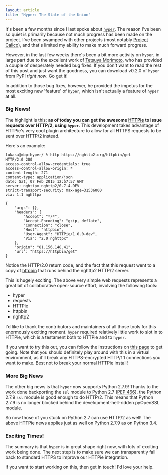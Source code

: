```yaml
---
layout: article
title: "Hyper: The State of the Union"
---
```


It's been a few months since I last spoke about
[`hyper`](http://hyper.rtfd.org/). The reason I've been so quiet is primarily
because not much progress has been made on the project. I've been swamped with
other projects (most notably [Project Calico](http://www.projectcalico.org/)),
and that's limited my ability to make much forward progress.

However, in the last few weeks there's been a bit more activity on `hyper`, in
large part due to the excellent work of
[Tetsuya Morimoto](https://github.com/t2y), who has provided a couple of
desperately needed bug fixes. If you don't want to read the rest of this post
and just want the goodness, you can download v0.2.0 of `hyper` from PyPI
*right now*. Go get it!

In addition to those bug fixes, however, he provided the impetus for the most
exciting new 'feature' of `hyper`, which isn't actually a feature of `hyper` at
all.

### Big News!

The highlight is this: **as of today you can get the awesome
[HTTPie](http://httpie.org/) to issue requests over HTTP/2, using `hyper`**.
This development takes advantage of HTTPie's very cool plugin architecture to
allow for all HTTPS requests to be sent over HTTP/2 instead.

Here's an example:

    lukasa@mbp:hyper/ % http https://nghttp2.org/httpbin/get
    HTTP/2.0 200
    access-control-allow-credentials: true
    access-control-allow-origin: *
    content-length: 271
    content-type: application/json
    date: Sat, 07 Feb 2015 12:57:57 GMT
    server: nghttpx nghttp2/0.7.4-DEV
    strict-transport-security: max-age=31536000
    via: 1.1 nghttpx

    {
        "args": {},
        "headers": {
            "Accept": "*/*",
            "Accept-Encoding": "gzip, deflate",
            "Connection": "close",
            "Host": "httpbin",
            "User-Agent": "HTTPie/1.0.0-dev",
            "Via": "2.0 nghttpx"
        },
        "origin": "81.156.148.41",
        "url": "https://httpbin/get"
    }

Notice the HTTP/2.0 return code, and the fact that this request went to a copy
of [httpbin](http://httpbin.org/) that runs behind the nghttp2 HTTP/2 server.

This is hugely exciting. The above very simple web requests represents a great
bit of collaborative open-source effort, involving the following tools:

- hyper
- requests
- HTTPie
- httpbin
- nghttp2

I'd like to thank the contributors and maintainers of all those tools for this
enormously exciting moment. `hyper` required relatively little work to slot in
to HTTPie, which is a testament both to HTTPie and to `hyper`.

If you want to try this out, you can follow the instructions on
[this page](https://github.com/jakubroztocil/httpie-http2) to get going. Note
that you should definitely play around with this in a virtual environment, as
it'll break any HTTPS-encrypted HTTP/1.1 connections you want to make. Best not
to break your normal HTTPie install!

### More Big News

The other big news is that `hyper` now supports Python 2.7.9! Thanks to the
work done backporting the `ssl` module to Python 2.7
([PEP 466](https://www.python.org/dev/peps/pep-0466/)), the Python 2.7.9 `ssl`
module is good enough to do HTTP/2. This means that Python 2.7.9 is no longer
blocked behind the development-hell-ridden pyOpenSSL module.

So now those of you stuck on Python 2.7 can use HTTP/2 as well! The above
HTTPie news applies just as well on Python 2.7.9 as on Python 3.4.

### Exciting Times!

The summary is that `hyper` is in great shape right now, with lots of exciting
work being done. The next step is to make sure we can transparently fall back
to standard HTTPS to improve our HTTPie integration.

If you want to start working on this, then get in touch! I'd love your help.
